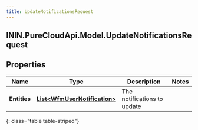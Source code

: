 ```yaml
---
title: UpdateNotificationsRequest
---
```

## ININ.PureCloudApi.Model.UpdateNotificationsRequest

## Properties

|Name | Type | Description | Notes|
|------------ | ------------- | ------------- | -------------|
| **Entities** | [**List&lt;WfmUserNotification&gt;**](WfmUserNotification.html) | The notifications to update | |
{: class="table table-striped"}


